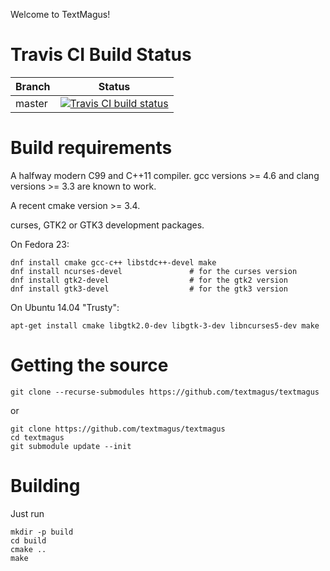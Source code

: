 Welcome to TextMagus!


Travis CI Build Status
======================

| Branch  | Status  |
|---------|---------|
| master  | [![Travis CI build status][travis_master_badge]][travis_master_link] |

[travis_master_badge]: https://travis-ci.org/textmagus/textmagus.svg?branch=master "Travis CI build status"
[travis_master_link]:  https://travis-ci.org/textmagus/textmagus                   "Travis CI test suite"



Build requirements
==================

A halfway modern C99 and C++11 compiler.
gcc versions >= 4.6 and clang versions >= 3.3 are known to work.

A recent cmake version >= 3.4.

curses, GTK2 or GTK3 development packages.

On Fedora 23:
```
dnf install cmake gcc-c++ libstdc++-devel make
dnf install ncurses-devel               # for the curses version
dnf install gtk2-devel                  # for the gtk2 version
dnf install gtk3-devel                  # for the gtk3 version
```

On Ubuntu 14.04 "Trusty":
```
apt-get install cmake libgtk2.0-dev libgtk-3-dev libncurses5-dev make
```


Getting the source
==================

```
git clone --recurse-submodules https://github.com/textmagus/textmagus
```

or

```
git clone https://github.com/textmagus/textmagus
cd textmagus
git submodule update --init
```


Building
========

Just run

```
mkdir -p build
cd build
cmake ..
make
```
